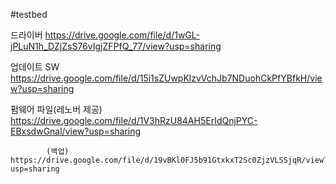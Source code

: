 #testbed

드라이버 https://drive.google.com/file/d/1wGL-jPLuN1h_DZjZsS76vIgjZFPfQ_77/view?usp=sharing

업데이트 SW https://drive.google.com/file/d/15i1sZUwpKlzvVchJb7NDuohCkPfYBfkH/view?usp=sharing

펌웨어 파일(레노버 제공) https://drive.google.com/file/d/1V3hRzU84AH5ErIdQnjPYC-EBxsdwGnal/view?usp=sharing

			(백업) https://drive.google.com/file/d/19vBKl0FJ5b91GtxkxT2Sc0ZjzVLSSjqR/view?usp=sharing
